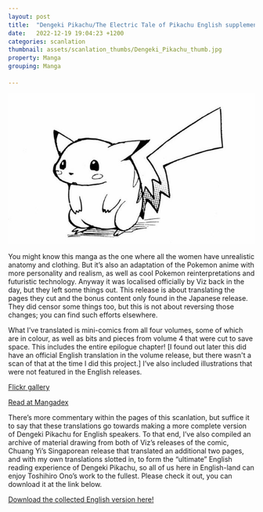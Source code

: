 ```yaml
---
layout: post
title:  "Dengeki Pikachu/The Electric Tale of Pikachu English supplement"
date:   2022-12-19 19:04:23 +1200
categories: scanlation
thumbnail: assets/scanlation_thumbs/Dengeki_Pikachu_thumb.jpg
property: Manga
grouping: Manga

---
```


![](/assets/headers/Dengeki_Pikachu_header.jpg)

You might know this manga as the one where all the women have unrealistic anatomy and clothing. But it’s also an adaptation of the Pokemon anime with more personality and realism, as well as cool Pokemon reinterpretations and futuristic technology. Anyway it was localised officially by Viz back in the day, but they left some things out. This release is about translating the pages they cut and the bonus content only found in the Japanese release. They did censor some things too, but this is not about reversing those changes; you can find such efforts elsewhere.

What I’ve translated is mini-comics from all four volumes, some of which are in colour, as well as bits and pieces from volume 4 that were cut to save space. This includes the entire epilogue chapter! [I found out later this did have an official English translation in the volume release, but there wasn't a scan of that at the time I did this project.] I’ve also included illustrations that were not featured in the English releases.

[Flickr gallery](https://www.flickr.com/photos/miloscat/albums/72157677003782703)

[Read at Mangadex](https://mangadex.org/chapter/df66c37b-be90-4010-928e-9b47e68d219a/1)

There’s more commentary within the pages of this scanlation, but suffice it to say that these translations go towards making a more complete version of Dengeki Pikachu for English speakers. To that end, I’ve also compiled an archive of material drawing from both of Viz’s releases of the comic, Chuang Yi’s Singaporean release that translated an additional two pages, and with my own translations slotted in, to form the “ultimate” English reading experience of Dengeki Pikachu, so all of us here in English-land can enjoy Toshihiro Ono’s work to the fullest. Please check it out, you can download it at the link below.

[Download the collected English version here!](https://www.mediafire.com/file/khyidk87rzqzgu4/The_Electric_Tale_of_Pikachu_ultimate_English_version.zip/file)